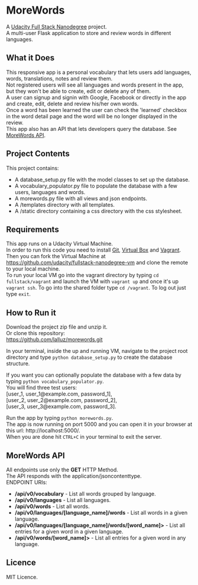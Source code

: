 # MoreWords
A [Udacity Full Stack Nanodegree](https://www.udacity.com/course/full-stack-web-developer-nanodegree--nd004) project.  
A multi-user Flask application to store and review words in different languages.

## What it Does
This responsive app is a personal vocabulary that lets users add languages, words, translations, notes and review them.  
Not registered users will see all languages and words present in the app, but they won't be able to create, edit or delete any of them.  
A user can signup and signin with Google, Facebook or directly in the app and create, edit, delete and review his/her own words.  
Once a word has been learned the user can check the 'learned' checkbox in the word detail page and the word will be no longer displayed in the review.  
This app also has an API that lets developers query the database. See [MoreWords API](#MoreWords-API).

## Project Contents

This project contains:  
* A database_setup.py file with the model classes to set up the database.  
* A vocabulary_populator.py file to populate the database with a few users, languages and words.
* A morewords.py file with all views and json endpoints.  
* A /templates directory with all templates.  
* A /static directory containing a css directory with the css stylesheet.  

## Requirements
This app runs on a Udacity Virtual Machine.  
In order to run this code you need to install [Git](https://git-scm.com/downloads), [Virtual Box](https://www.virtualbox.org/wiki/Download_Old_Builds_5_1) and [Vagrant](https://www.vagrantup.com/downloads.html).  
Then you can fork the Virtual Machine at https://github.com/udacity/fullstack-nanodegree-vm and clone the remote to your local machine.  
To run your local VM go into the vagrant directory by typing `cd fullstack/vagrant` and launch the VM with `vagrant up` and once it's up `vagrant ssh`. To go into the shared folder type `cd /vagrant`. To log out just type `exit`.


## How to Run it
Download the project zip file and unzip it.  
Or clone this repository:  
https://github.com/lalluz/morewords.git

In your terminal, inside the up and running VM, navigate to the project root directory and type `python database_setup.py` to create the database structure.  

If you want you can optionally populate the database with a few data by typing `python vocabulary_populator.py`.  
You will find three test users:  
[user_1, user_1<span>@</span>example.com, password_1],  
[user_2, user_2<span>@</span>example.com, password_2],  
[user_3, user_3<span>@</span>example.com, password_3].  

Run the app by typing ` python morewords.py `.  
The app is now running on port 5000 and you can open it in your browser at this url: http://localhost:5000/.  
When you are done hit ` CTRL+C ` in your terminal to exit the server.

## MoreWords API
All endpoints use only the **GET** HTTP Method.  
The API responds with the application/jsoncontent­type.  
ENDPOINT URIs:
* **/api/v0/vocabulary** - List all words grouped by language.  
* **/api/v0/languages** - List all languages.  
* **/api/v0/words** - List all words.  
* **/api/v0/languages/[language_name]/words** - List all words in a given language.  
* **/api/v0/languages/[language_name]/words/[word_name]>** - List all entries for a given word in a given language.  
* **/api/v0/words/[word_name]>** - List all entries for a given word in any language.  

## Licence
MIT Licence.
